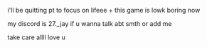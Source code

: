 i'll be quitting pt to focus on lifeee + this game is lowk boring now 

my discord is 27._jay if u wanna talk abt smth or add me

take care allll love u
